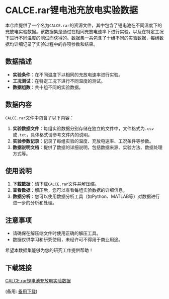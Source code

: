 # CALCE.rar锂电池充放电实验数据

本仓库提供了一个名为`CALCE.rar`的资源文件，其中包含了锂电池在不同温度下的充放电实验数据。该数据集是通过在相同充放电速率下进行实验，以及在特定工况下进行不同温度的测试而获得的。数据集一共包含了十组不同的实验数据，每组数据均详细记录了实验过程中的各项参数和结果。

## 数据描述

- **实验条件**：在不同温度下以相同的充放电速率进行实验。
- **工况测试**：在特定工况下进行不同温度的测试。
- **数据组数**：共十组不同的实验数据。

## 数据内容

`CALCE.rar`文件中包含了以下内容：

1. **实验数据文件**：每组实验数据分别存储在独立的文件中，文件格式为`.csv`或`.txt`，具体格式请参考文件内的说明。
2. **实验参数记录**：记录了每组实验的温度、充放电速率、工况条件等参数。
3. **数据说明文档**：提供了数据的详细说明，包括数据来源、实验方法、数据处理方式等。

## 使用说明

1. **下载数据**：请下载`CALCE.rar`文件并解压缩。
2. **查看数据**：解压后，您可以查看每组实验数据的详细信息。
3. **数据分析**：您可以使用数据分析工具（如Python、MATLAB等）对数据进行进一步的分析和处理。

## 注意事项

- 请确保在解压缩文件时使用正确的解压工具。
- 数据仅供学习和研究使用，未经许可不得用于商业用途。

希望本数据集能够为您的研究工作提供帮助！

## 下载链接
[CALCE.rar锂电池充放电实验数据](https://pan.quark.cn/s/39d9bedf65dd) 

(备用: [备用下载](https://pan.baidu.com/s/1rbFGlkI2kMRN3tQ8rgfHzA?pwd=1234))
